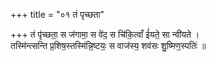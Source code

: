 +++
title = "०१ तं पृच्छता"

+++
तं पृ॑च्छता॒ स ज॑गामा॒ स वे॑द॒ स चि॑कि॒त्वाँ ई॑यते॒ सा न्वी॑यते ।  
तस्मि॑न्त्सन्ति प्र॒शिष॒स्तस्मि॑न्नि॒ष्टयः॒ स वाज॑स्य॒ शव॑सः शु॒ष्मिण॒स्पतिः॑ ॥